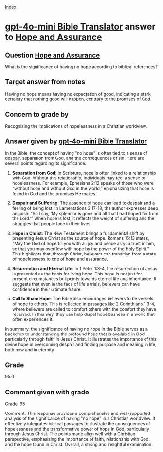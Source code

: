 
[Index](../../index.md)
# [gpt-4o-mini Bible Translator](../../answering_models/gpt-4o-mini_Bible_Translator.md) answer to [Hope and Assurance](../../questions/Hope_and_Assurance.md)

## Question [Hope and Assurance](../../questions/Hope_and_Assurance.md)
What is the significance of having no hope according to biblical references?

## Target answer from notes
Having no hope means having no expectation of good, indicating a stark certainty that nothing good will happen, contrary to the promises of God.

## Concern to grade by
Recognizing the implications of hopelessness in a Christian worldview.

## Answer given by [gpt-4o-mini Bible Translator](../../answering_models/gpt-4o-mini_Bible_Translator.md)
In the Bible, the concept of having "no hope" is often tied to a sense of despair, separation from God, and the consequences of sin. Here are several points regarding its significance:

1. **Separation from God**: In Scripture, hope is often linked to a relationship with God. Without this relationship, individuals may feel a sense of hopelessness. For example, Ephesians 2:12 speaks of those who were “without hope and without God in the world,” emphasizing that hope is found in God and the promises He makes.

2. **Despair and Suffering**: The absence of hope can lead to despair and a feeling of being lost. In Lamentations 3:17-18, the author expresses deep anguish: “So I say, ‘My splendor is gone and all that I had hoped for from the Lord.’” When hope is lost, it reflects the weight of suffering and the struggles that people face in their lives.

3. **Hope in Christ**: The New Testament brings a fundamental shift by presenting Jesus Christ as the source of hope. Romans 15:13 states, "May the God of hope fill you with all joy and peace as you trust in him, so that you may overflow with hope by the power of the Holy Spirit." This highlights that, through Christ, believers can transition from a state of hopelessness to one of hope and assurance.

4. **Resurrection and Eternal Life**: In 1 Peter 1:3-4, the resurrection of Jesus is presented as the basis for living hope. This hope is not just for present circumstances but points towards eternal life and inheritance. It suggests that even in the face of life's trials, believers can have confidence in their ultimate future.

5. **Call to Share Hope**: The Bible also encourages believers to be vessels of hope to others. This is reflected in passages like 2 Corinthians 1:3-4, where believers are called to comfort others with the comfort they have received. In this way, they can help dispel hopelessness in a world that often experiences it.

In summary, the significance of having no hope in the Bible serves as a backdrop to understanding the profound hope that is available in God, particularly through faith in Jesus Christ. It illustrates the importance of this divine hope in overcoming despair and finding purpose and meaning in life, both now and in eternity.

## Grade
95.0

## Comment given with grade
Grade: 95

Comment: This response provides a comprehensive and well-supported analysis of the significance of having "no hope" in a Christian worldview. It effectively integrates biblical passages to illustrate the consequences of hopelessness and the transformative power of hope in God, particularly through Jesus Christ. The points made align well with a Christian perspective, emphasizing the importance of faith, relationship with God, and the hope found in Christ. Overall, a strong and insightful examination.
